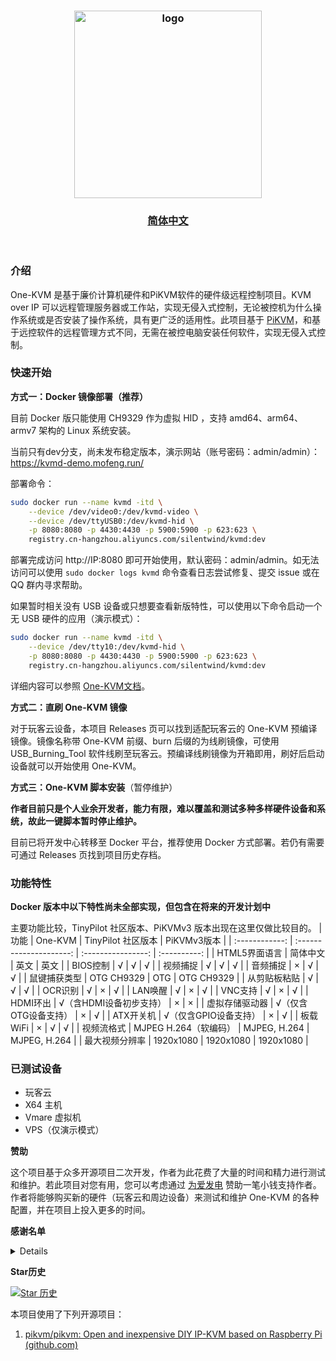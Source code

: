 <h3 align=center><img src="https://github.com/mofeng-git/Build-Armbian/assets/62919083/add9743a-0987-4e8a-b2cb-62121f236582" alt="logo" width="300"><br></h3>
<h3 align=center><a href="https://github.com/mofeng-git/One-KVM/blob/master/README.md">简体中文</a> </h3>
<p align=right>&nbsp;</p>

### 介绍

One-KVM 是基于廉价计算机硬件和PiKVM软件的硬件级远程控制项目。KVM over IP 可以远程管理服务器或工作站，实现无侵入式控制，无论被控机为什么操作系统或是否安装了操作系统，具有更广泛的适用性。此项目基于 [PiKVM](https://github.com/pikvm/pikvm)，和基于远控软件的远程管理方式不同，无需在被控电脑安装任何软件，实现无侵入式控制。

### 快速开始

**方式一：Docker 镜像部署（推荐）**

目前 Docker 版只能使用 CH9329 作为虚拟 HID ，支持 amd64、arm64、armv7 架构的 Linux 系统安装。

当前只有dev分支，尚未发布稳定版本，演示网站（账号密码：admin/admin）：https://kvmd-demo.mofeng.run/

部署命令：
```bash
sudo docker run --name kvmd -itd \
    --device /dev/video0:/dev/kvmd-video \
    --device /dev/ttyUSB0:/dev/kvmd-hid \
    -p 8080:8080 -p 4430:4430 -p 5900:5900 -p 623:623 \
    registry.cn-hangzhou.aliyuncs.com/silentwind/kvmd:dev
```

部署完成访问 http://IP:8080 即可开始使用，默认密码：admin/admin。如无法访问可以使用 `sudo docker logs kvmd` 命令查看日志尝试修复、提交 issue 或在 QQ 群内寻求帮助。

如果暂时相关没有 USB 设备或只想要查看新版特性，可以使用以下命令启动一个无 USB 硬件的应用（演示模式）：
```bash
sudo docker run --name kvmd -itd \
    --device /dev/tty10:/dev/kvmd-hid \
    -p 8080:8080 -p 4430:4430 -p 5900:5900 -p 623:623 \
    registry.cn-hangzhou.aliyuncs.com/silentwind/kvmd:dev
```

详细内容可以参照 [One-KVM文档](https://one-kvm.mofeng.run/)。

**方式二：直刷 One-KVM 镜像**

对于玩客云设备，本项目 Releases 页可以找到适配玩客云的 One-KVM 预编译镜像。镜像名称带 One-KVM 前缀、burn 后缀的为线刷镜像，可使用 USB_Burning_Tool 软件线刷至玩客云。预编译线刷镜像为开箱即用，刷好后启动设备就可以开始使用 One-KVM。

**方式三：One-KVM 脚本安装**（暂停维护）

**作者目前只是个人业余开发者，能力有限，难以覆盖和测试多种多样硬件设备和系统，故此一键脚本暂时停止维护。**

目前已将开发中心转移至 Docker 平台，推荐使用 Docker 方式部署。若仍有需要可通过  Releases 页找到项目历史存档。

### 功能特性

**Docker 版本中以下特性尚未全部实现，但包含在将来的开发计划中**

主要功能比较，TinyPilot 社区版本、PiKVMv3 版本出现在这里仅做比较目的。
|      功能      |         One-KVM         | TinyPilot 社区版本 | PiKVMv3版本  |
| :------------: | :---------------------: | :----------------: | :----------: |
| HTML5界面语言  |        简体中文         |        英文        |     英文     |
|    BIOS控制    |            √            |         √          |      √       |
|    视频捕捉    |            √            |         √          |      √       |
|    音频捕捉    |            ×            |         √          |      √       |
|  鼠键捕获类型  |       OTG CH9329        |        OTG         |  OTG CH9329  |
|  从剪贴板粘贴  |            √            |         √          |      √       |
|    OCR识别     |            √            |         ×          |      √       |
|    LAN唤醒     |            √            |         ×          |      √       |
|    VNC支持     |            √            |         ×          |      √       |
|    HDMI环出    | √（含HDMI设备初步支持） |         ×          |      ×       |
| 虚拟存储驱动器 |  √（仅含OTG设备支持）   |         ×          |      √       |
|   ATX开关机    |  √（仅含GPIO设备支持）  |         ×          |      √       |
|    板载WiFi    |            ×            |         √          |      √       |
|   视频流格式   | MJPEG  H.264（软编码）  |    MJPEG, H.264    | MJPEG, H.264 |
| 最大视频分辨率 |        1920x1080        |     1920x1080      |  1920x1080   |

### 已测试设备

 - 玩客云
 - X64 主机
 - Vmare 虚拟机
 - VPS（仅演示模式）


**赞助**

这个项目基于众多开源项目二次开发，作者为此花费了大量的时间和精力进行测试和维护。若此项目对您有用，您可以考虑通过 [为爱发电](https://afdian.com/a/silentwind) 赞助一笔小钱支持作者。作者将能够购买新的硬件（玩客云和周边设备）来测试和维护 One-KVM 的各种配置，并在项目上投入更多的时间。

**感谢名单**

<details>

浩龙的电子嵌入式之路（赞助）

Tsuki（赞助）

H_xiaoming

0蓝蓝0

fairybl

Will

浩龙的电子嵌入式之路

自.知

观棋不语٩ ི۶

爱发电用户_a57a4

爱发电用户_2c769

霜序

[远方](https://runyf.cn/)

......
</details>


**Star历史**

[![Star 历史](https://api.star-history.com/svg?repos=mofeng-git/One-KVM&type=Date)](https://star-history.com/#mofeng-git/One-KVM&Date)

本项目使用了下列开源项目：
1. [pikvm/pikvm: Open and inexpensive DIY IP-KVM based on Raspberry Pi (github.com)](https://github.com/pikvm/pikvm)
